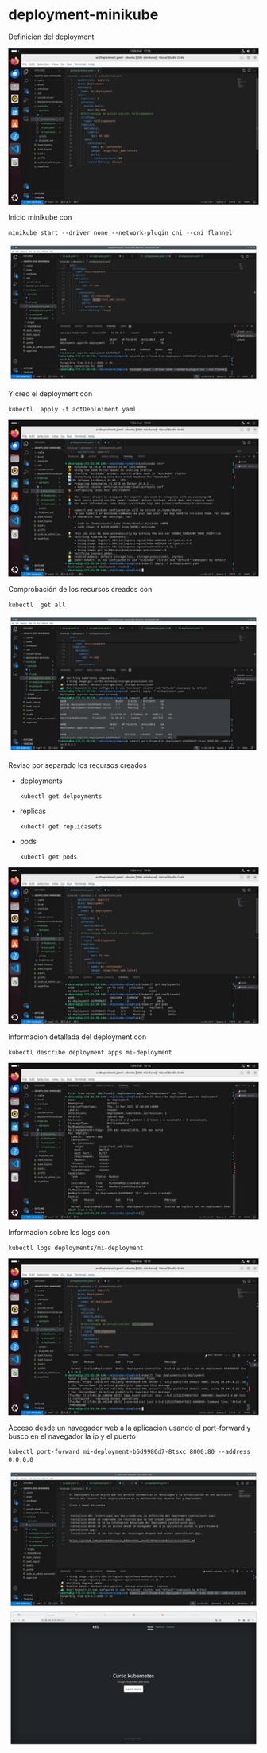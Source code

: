 # deployment-minikube

Definicion del deployment

![imagen](./img/1.png)

Inicio minikube con  

```
minikube start --driver none --network-plugin cni --cni flannel
```

![imagen](./img/c3.png)

Y creo el deployment con

```
kubectl  apply -f actDeploiment.yaml
```

![imagen](./img/2.png)

Comprobación de los recursos creados con  

```
kubectl  get all
```

![imagen](./img/c1.png)

Reviso por separado los recursos creados
- deployments

  ```
  kubectl get delpoyments 
  ```

- replicas

  ```
  kubectl get replicasets
  ```

- pods
 
  ```
  kubectl get pods 
  ```

![imagen](./img/4.png)

Informacion detallada del deployment con  

```
kubectl describe deployment.apps mi-deployment
```

![imagen](./img/5.png)

Informacion sobre los logs con  

```
kubectl logs deployments/mi-deployment
```

![imagen](./img/6.png)

Acceso desde un navegador web a la aplicación usando el port-forward y busco en el navegador la ip y el puerto

```
kubectl port-forward mi-deployment-b5d9986d7-8tsxc 8000:80 --address 0.0.0.0
```

![imagen](./img/b1.png)
![imagen](./img/c2.png)
